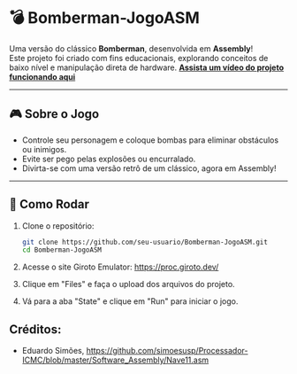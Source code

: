 # 💣 Bomberman-JogoASM

Uma versão do clássico **Bomberman**, desenvolvida em **Assembly**!  
Este projeto foi criado com fins educacionais, explorando conceitos de baixo nível e manipulação direta de hardware.
**[Assista um vídeo do projeto funcionando aqui](https://youtu.be/2DaRx1OaSo4)**


---

## 🎮 Sobre o Jogo

- Controle seu personagem e coloque bombas para eliminar obstáculos ou inimigos.
- Evite ser pego pelas explosões ou encurralado.
- Divirta-se com uma versão retrô de um clássico, agora em Assembly!

---

## 🚀 Como Rodar

1. Clone o repositório:
   ```bash
   git clone https://github.com/seu-usuario/Bomberman-JogoASM.git
   cd Bomberman-JogoASM
   ```

2. Acesse o site Giroto Emulator:
   https://proc.giroto.dev/

3. Clique em "Files" e faça o upload dos arquivos do projeto.

4. Vá para a aba "State" e clique em "Run" para iniciar o jogo.


## Créditos: 
- Eduardo Simões, https://github.com/simoesusp/Processador-ICMC/blob/master/Software_Assembly/Nave11.asm


